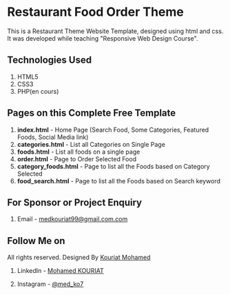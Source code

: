 # Restaurant Food Order Theme
This is a Restaurant Theme Website Template, designed using html and css. It was developed while teaching "Responsive Web Design Course".


## Technologies Used
1. HTML5
2. CSS3
3. PHP(en cours)


## Pages on this Complete Free Template
1. **index.html** - Home Page (Search Food, Some Categories, Featured Foods, Social Media link)
2. **categories.html** - List all Categories on Single Page
3. **foods.html** - List all foods on a single page
4. **order.html** - Page to Order Selected Food
5. **category_foods.html** - Page to list all the Foods based on Category Selected
6. **food_search.html** - Page to list all the Foods based on Search keyword


## For Sponsor or Project Enquiry
1. Email - medkouriat99@gmail.com.com


## Follow Me on
 <p>All rights reserved. Designed By <a href="https://www.linkedin.com/in/mohamed-kouriat/ ">Kouriat Mohamed</a></p>
 
1. LinkedIn - [Mohamed KOURIAT](https://www.linkedin.com/in/mohamed-kouriat/ "Kouriat Moghamed on LinkedIn")

2. Instagram - [@med_ko7](https://www.instagram.com/med_ko7/ "Vijay Thapa on Instagram")

